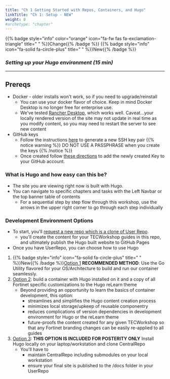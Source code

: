 ```yaml
---
title: "Ch 1 Getting Started with Repos, Containers, and Hugo"
linkTitle: "Ch 1: Setup - NEW"
weight: 8
#archetype: "chapter"
---
```

{{% badge style="info" color="orange" icon="fa-fw fas fa-exclamation-triangle" title=" " %}}Change{{% /badge %}}
{{% badge style="info" icon="fa-solid fa-circle-plus" title=" " %}}New{{% /badge %}}

### ***Setting up your Hugo environment (15 min)***
---
## Prereqs
  - Docker - older installs won't work, so if you need to upgrade/reinstall
    - You can use your docker flavor of choice.  Keep in mind Docker Desktop is no  longer free for enterprise use.
    - We've tested [Rancher Desktop](https://rancherdesktop.io/), which works well.  Caveat...your locally rendered version of the site may not update in real time as you modify content, so you may need to restart the server to see new content
  - GitHub keys
    - Follow the instructions [here](https://docs.github.com/en/authentication/connecting-to-github-with-ssh/generating-a-new-ssh-key-and-adding-it-to-the-ssh-agent) to generate a new SSH key pair
       {{% notice warning %}} DO NOT USE A PASSPHRASE when you create the keys {{% /notice %}}
    - Once created follow [these directions](https://docs.github.com/en/authentication/connecting-to-github-with-ssh/adding-a-new-ssh-key-to-your-github-account) to add the newly created Key to your GitHub account.

### What is Hugo and how easy can this be?

- The site you are viewing right now is built with Hugo.
- You can navigate to specific chapters and tasks with the Left Navbar or the top banner table of contents
  - For a sequential step by step flow through this workshop, use the arrows in the upper right corner to go through each step individually

### Development Environment Options

- To start, you'll [request a new repo which is a clone of User Repo](01gettingstarted/userrepo.html).
  - you'll create the content for your TECWorkshop guides in this repo, and ultimately publish the Hugo built website to GitHub Pages
- Once you have UserRepo, you can choose how to use Hugo 

1. {{% badge style="info" icon="fa-solid fa-circle-plus" title=" " %}}New{{% /badge %}}[Option 1](01gettingstarted-new/FortiHugoRunner.html) **RECOMMENDED METHOD**: Use the Go Utility flavored for your OS/Architecture to build and run our container seamlessly.
2. [Option 2](01gettingstarted/containerbuild.html): build a container with Hugo installed on it and a copy of all Fortinet specific customizations to the Hugo reLearn theme 
   - Beyond providing an opportunity to learn the basics of container development, this option:
      - streamlines and simplifies the Hugo content creation process
      - minimizes local storage/upkeep of reusable componentry
      - reduces complications of version dependencies in development environment for Hugo or the reLearn theme
      - future-proofs the content created for any given TECWorkshop so that any Fortinet branding changes can be easily re-applied to all guides
2. [Option 3](01gettingstarted/localhugoinstall.html): **THIS OPTION IS INCLUDED FOR POSTERITY ONLY** Install Hugo locally on your laptop/workstation and clone CentralRepo
   - You'll have to 
     - maintain CentralRepo including submodules on your local workstation
     - ensure your final site is published to the /docs folder in your UserRepo

